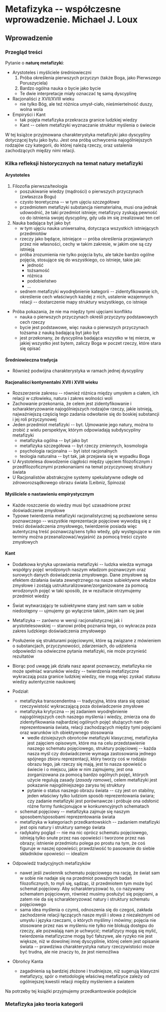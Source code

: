 # Metafizyka -- współczesne wprowadzenie. Michael J. Loux

## Wprowadzenie

### Przegląd treści

Pytanie o **naturę metafizyki**:

- Arystoteles i myśliciele średniowieczni
    1. Próba określenia pierwszych przyczyn (także Boga, jako Pierwszego 
    Poruszyciela)
    2. Bardzo ogólna nauka o bycie jako bycie
    - Te dwie interpretacje miały oznaczać tę samą dyscyplinę
- Racjonaliści z XVII/XVIII wieku
    - nie tylko Bóg, ale też różnica umysł-ciało, nieśmiertelność duszy, wolna 
    wola
- Empiryści i Kant
    - tak pojęta metafizyka przekracza granice ludzkiej wiedzy
    - Kant -- celem metafizyki wyznaczanie struktur myślenia o świecie

W tej książce przyjmowana charakterystyka metafizyki jako dyscypliny dotyczącej 
bytu jako bytu. Jest ona próbą uchwycenia najogólniejszych rodzajów czy 
kategorii, do której należą rzeczy, oraz ustalenia zachodzących między nimi 
relacji.

### Kilka refleksji historycznych na temat natury metafizyki

#### Arystoteles

1. Filozofia pierwsza/teologia
    - poszukiwanie wiedzy (mądrości) o pierwszych przyczynach (zwłaszcza Bogu)
    - czysto teoretyczna -- w tym ujęciu *szczegółowa*
    - przedmiotem metafizyki substancja niematerialna, musi ona jednak 
    udowodnić, że taki przedmiot istnieje; metafizycy zyskają pewność co do 
    istnienia swojej dyscypliny, gdy uda im się zrealizować ten cel
2. Nauka badająca byt jako byt
    - w tym ujęciu nauka uniwersalna, dotycząca wszystkich istniejących 
    przedmiotów
    - rzeczy jako będące, istniejące -- próba określenia przejawianych przez nie 
    własności, cechy w takim zakresie, w jakim one są czy istnieją
    - próba zrozumienia nie tylko pojęcia bytu, ale także bardzo ogólne pojęcia, 
    stosujące się do wszystkiego, co istnieje, takie jak:
        - jedność
        - tożsamość
        - różnica
        - podobieństwo
        - ...
    - sednem metafizyki wyodrębnienie kategorii -- zidentyfikowanie ich, 
    określenie cech właściwych każdej z nich, ustalenie wzajemnych relacji -- 
    dostarczenie mapy struktury wszystkiego, co istnieje
- Próba pokazania, że nie ma między tymi ujęciami konfliktu
    - nauka o pierwszych przyczynach określi przyczyny podstawowych cech rzeczy
    - bycie jest podstawowe, więc nauka o pierwszych przyczynach tożsama z nauką 
    badającą byt jako byt
    - jest przekonany, że dyscyplina badająca wszystko w tej mierze, w jakiej 
    wszystko jest bytem, zaliczy Boga w poczet rzeczy, które stara się opisać

#### Średniowieczna tradycja

- Również podwójna charakterystyka w ramach jednej dyscypliny

#### Racjonaliści kontynentalni XVII i XVIII wieku

- Rozszerzenie zakresu -- również różnica między umysłem a ciałem, ich relacji 
w człowieku, natura i zakres wolności woli
- Zachowanie przekonania, że celem jest zidentyfikowanie i scharakteryzowanie 
najogólniejszych rodzajów rzeczy, jakie istnieją, najważniejszą częścią tego 
zadania odwołanie się do boskiej substancji i jej roli przyczynowej
- Jeden przedmiot metafizyki -- byt. Ujmowanie jego natury, można to zrobić 
z wielu perspektyw, którym odpowiadają subdyscypliny metafizyki
    - metafizyka ogólna -- byt jako byt
    - metafizyka szczegółowa -- byt rzeczy zmiennych, kosmologia
    - psychologia racjonalna -- byt istot racjonalnych
    - teologia naturalna -- byt tak, jak przejawia się w wypadku Boga
- U Arystotelesa dowodzenie ciągłości między ujęciem filozoficznym 
i przedfilozoficznymi przekonaniami na temat przyczynowej struktury świata
- U Racjonalistów abstrakcyjne systemy spekulatywne odległe od 
zdroworozsądkowego obrazu świata (Leibniz, Spinoza)

#### Myśliciele o nastawieniu empirystycznym

- Każde roszczenie do wiedzy musi być uzasadnione przez doświadczenie zmysłowe
- Typowe twierdzenia metafizyki racjonalistycznej są pozbawione sensu 
poznawczego -- wszystkie reprezentacje pojęciowe wywodzą się z treści 
doświadczenia zmysłowego, twierdzenie posiada więc autentyczną treść 
poznawczą/sens tylko wtedy, gdy występujące w nim terminy można 
przeanalizować/wyjaśnić za pomocą treści czysto zmysłowych

#### Kant

- Dodatkowa krytyka uprawiania metafizyki -- ludzka wiedza wymaga współgry pojęć 
wrodzonych naszym władzom poznawczym oraz surowych danych doświadczenia 
zmysłowego. Dane zmysłowe są efektem działania świata zewnętrznego na nasze 
subiektywne władze zmysłowe i zostają ustrukturalizowane/zorganizowane za pomocą 
wrodzonych pojęć w taki sposób, że w rezultacie otrzymujemy przedmiot wiedzy
- Świat wytwarzający te subiektywne stany jest nam sam w sobie niedostępny -- 
ujmujemy go wyłącznie takim, jakim nam się jawi
- Metafizyka -- zarówno w wersji racjonalistycznej jak i arystotelesowskiej -- 
stanowi próbę poznania tego, co wykracza poza zakres ludzkiego doświadczenia 
zmysłowego
- Posłużenie się strukturami pojęciowymi, które są związane z mówieniem 
o substancjach, przyczynowości, zdarzeniach, do udzielenia odpowiedzi na 
odwieczne pytania metafizyki, nie może przynieść rezultatów
- Biorąc pod uwagę jak działa nasz aparat poznawczy, metafizyka nie może 
spełniać warunków wiedzy -- twierdzenia metafizyczne wykraczają poza granice 
ludzkiej wiedzy, nie mogą więc zyskać statusu wiedzy autentycznie naukowej
- Podział:
    - metafizyka transcendentna -- tradycyjna, która stara się opisać 
    rzeczywistość wykraczającą poza doświadczenie zmysłowe
    - metafizyka krytyczna -- jej zadaniem wyodrębnienie najogólniejszych cech 
    naszego myślenia i wiedzy, zmierza ona do zidentyfikowania najbardziej 
    ogólnych pojęć służących nam do reprezentowania świata, relacji zachodzących 
    między tymi pojęciami oraz warunków ich obiektywnego stosowania
        - wedle dzisiejszych obrońców metafizyki klasycznej, metafizyka jest 
        zajęciem opisowym, które ma na celu przedstawienie naszego schematu 
        pojęciowego, struktury pojęciowej -- każda nasza myśl czy doświadczenie 
        wymaga zastosowania jednego spójnego zbioru reprezentacji, który tworzy 
        coś w rodzaju obrazu tego, jak rzeczy się mają, jest to nasza opowieść 
        o świecie i o miejscu, jakie w nim zajmujemy, jest ona zorganizowana za 
        pomocą bardzo ogólnych pojęć, których użycie regulują zasady (*zasady 
        ramowe*), celem metafizyki jest pokazanie najogólniejszego zarysu tej 
        struktury
        - pytanie o status naszego obrazu świata -- czy jest on stabilny, jeden 
        właściwy tylko ludziom sposób reprezentowania świara; czy zadanie 
        metafizyki jest porównawcze i próbuje ona odsłonić różne formy 
        funkcjonujące w konkurencyjnych schematach
    - schemat pojęciowy -- metafizyka zajmuje się naszym sposobem/sposobami 
    reprezentowania świata
    - metafizyka w kategoriach przedkantowskich -- zadaniem metafizyki jest opis 
    natury i struktury samego świata
    - radykalny pogląd -- nie ma nic oprócz schematu pojęciowego, istnieją tylko 
    snute przez nas opowieści i tworzone przez nas obrazy; istnienie przedmiotu 
    polega po prostu na tym, że coś figuruje w naszej opowieści; prawdziwość to 
    pasowanie do siebie składników opowieści -- idealizm

- Odpowiedź tradycyjnych metafizyków
    - nawet jeśli zwolennik schematu pojęciowego ma rację, że świat sam w sobie 
    nie nadaje się na przedmiot poważnych badań filozoficznych, to myli się, 
    sądząc, iż przedmiotem tym może być schemat pojęciowy. Aby scharakteryzować 
    to, co nazywamy schematem pojęciowym, również musimy posłużyć się pojęciami, 
    a zatem nie da się scharakteryzować natury i struktury schematu pojęciowego
    - sama idea myślenia o czymś, odnoszenia się do czegoś, zakłada zachodzenie 
    relacji łączących nasze myśli i słowa z niezależnymi od umysłu i języka 
    rzeczami, o których myślimy i mówimy; pojęcia nie stosowane przez nas 
    w myśleniu nie tylko nie blokują dostępu do rzeczy, ale pozwalają nam je 
    uchwycić; metafizycy mogą się mylić, twierdzenia metafizyczne mogą być 
    fałszywe, ale ryzyko nie jest większe, niż w dowolnej innej dyscyplinie, 
    której celem jest opisanie świata -- prawdziwa charakterystyka natury 
    rzeczywistości może być trudna, ale nie znaczy to, że jest niemożliwa
- Obrońcy Kanta
    - zagadnienia są bardziej złożone i trudniejsze, niż sugerują klasyczni 
    metafizycy, spór o metodologię właściwą metafizyce zależy od ogólniejszej 
    kwestii relacji między myśleniem a światem

Na potrzeby tej książki przyjmujemy przedkantowskie podejście


### Metafizyka jako teoria kategorii





























































